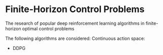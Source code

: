 # Finite-Horizon Control Problems
The research of popular deep reinforcement learning algorithms in finite-horizon optimal control problems

The following algorithms are considered:
Continuous action space:
- DDPG

